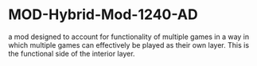 # MOD-Hybrid-Mod-1240-AD
a mod designed to account for functionality of multiple games in a way in which multiple games can effectively be played as their own layer. This is the functional side of the interior layer.

